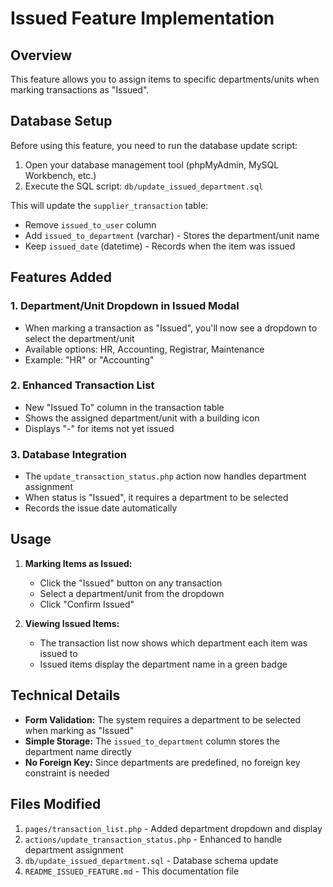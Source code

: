# Issued Feature Implementation

## Overview
This feature allows you to assign items to specific departments/units when marking transactions as "Issued".

## Database Setup
Before using this feature, you need to run the database update script:

1. Open your database management tool (phpMyAdmin, MySQL Workbench, etc.)
2. Execute the SQL script: `db/update_issued_department.sql`

This will update the `supplier_transaction` table:
- Remove `issued_to_user` column
- Add `issued_to_department` (varchar) - Stores the department/unit name
- Keep `issued_date` (datetime) - Records when the item was issued

## Features Added

### 1. Department/Unit Dropdown in Issued Modal
- When marking a transaction as "Issued", you'll now see a dropdown to select the department/unit
- Available options: HR, Accounting, Registrar, Maintenance
- Example: "HR" or "Accounting"

### 2. Enhanced Transaction List
- New "Issued To" column in the transaction table
- Shows the assigned department/unit with a building icon
- Displays "-" for items not yet issued

### 3. Database Integration
- The `update_transaction_status.php` action now handles department assignment
- When status is "Issued", it requires a department to be selected
- Records the issue date automatically

## Usage

1. **Marking Items as Issued:**
   - Click the "Issued" button on any transaction
   - Select a department/unit from the dropdown
   - Click "Confirm Issued"

2. **Viewing Issued Items:**
   - The transaction list now shows which department each item was issued to
   - Issued items display the department name in a green badge

## Technical Details

- **Form Validation:** The system requires a department to be selected when marking as "Issued"
- **Simple Storage:** The `issued_to_department` column stores the department name directly
- **No Foreign Key:** Since departments are predefined, no foreign key constraint is needed

## Files Modified

1. `pages/transaction_list.php` - Added department dropdown and display
2. `actions/update_transaction_status.php` - Enhanced to handle department assignment
3. `db/update_issued_department.sql` - Database schema update
4. `README_ISSUED_FEATURE.md` - This documentation file 